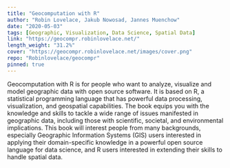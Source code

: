 ```yaml
---
title: "Geocomputation with R"
author: "Robin Lovelace, Jakub Nowosad, Jannes Muenchow"
date: "2020-05-03"
tags: [Geographic, Visualization, Data Science, Spatial Data]
link: "https://geocompr.robinlovelace.net/"
length_weight: "31.2%"
cover: "https://geocompr.robinlovelace.net/images/cover.png"
repo: "Robinlovelace/geocompr"
pinned: true
---
```


Geocomputation with R is for people who want to analyze, visualize and model geographic data with open source software. It is based on R, a statistical programming language that has powerful data processing, visualization, and geospatial capabilities. The book equips you with the knowledge and skills to tackle a wide range of issues manifested in geographic data, including those with scientific, societal, and environmental implications. This book will interest people from many backgrounds, especially Geographic Information Systems (GIS) users interested in applying their domain-specific knowledge in a powerful open source language for data science, and R users interested in extending their skills to handle spatial data.
